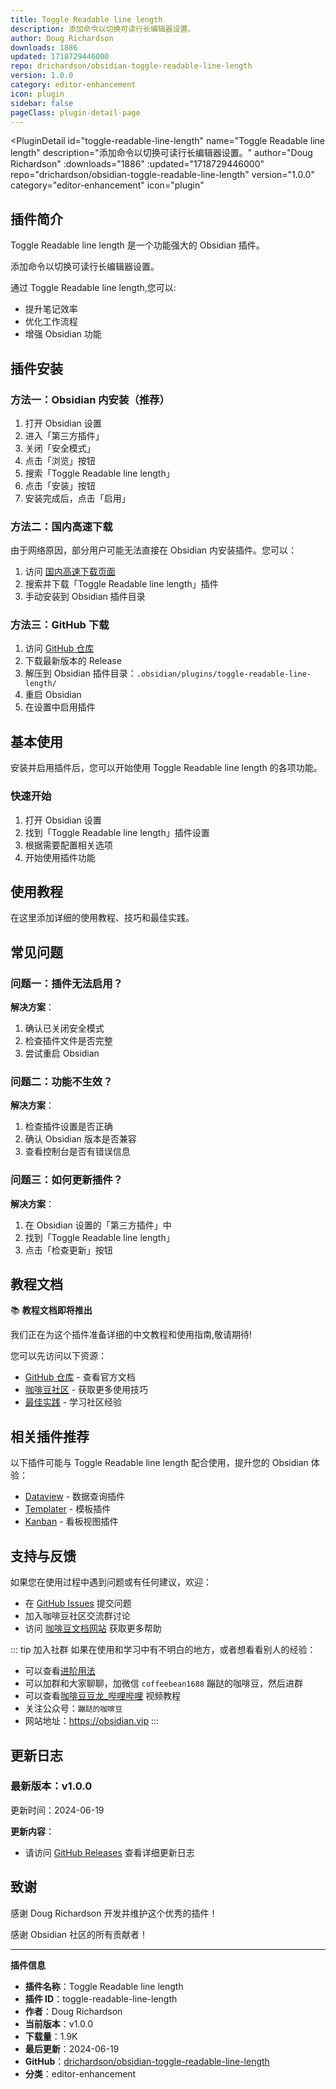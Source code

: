 ```yaml
---
title: Toggle Readable line length
description: 添加命令以切换可读行长编辑器设置。
author: Doug Richardson
downloads: 1886
updated: 1718729446000
repo: drichardson/obsidian-toggle-readable-line-length
version: 1.0.0
category: editor-enhancement
icon: plugin
sidebar: false
pageClass: plugin-detail-page
---
```


<PluginDetail
  id="toggle-readable-line-length"
  name="Toggle Readable line length"
  description="添加命令以切换可读行长编辑器设置。"
  author="Doug Richardson"
  :downloads="1886"
  :updated="1718729446000"
  repo="drichardson/obsidian-toggle-readable-line-length"
  version="1.0.0"
  category="editor-enhancement"
  icon="plugin"
>

<!-- AUTO_GENERATED_START -->
## 插件简介

Toggle Readable line length 是一个功能强大的 Obsidian 插件。

添加命令以切换可读行长编辑器设置。

通过 Toggle Readable line length,您可以:

- 提升笔记效率
- 优化工作流程
- 增强 Obsidian 功能

<!-- AUTO_GENERATED_END -->

<!-- AUTO_GENERATED_START -->
## 插件安装

### 方法一：Obsidian 内安装（推荐）

1. 打开 Obsidian 设置
2. 进入「第三方插件」
3. 关闭「安全模式」
4. 点击「浏览」按钮
5. 搜索「Toggle Readable line length」
6. 点击「安装」按钮
7. 安装完成后，点击「启用」

### 方法二：国内高速下载

由于网络原因，部分用户可能无法直接在 Obsidian 内安装插件。您可以：

1. 访问 [国内高速下载页面](/zh/documentation/obsidian-plugins-download.html)
2. 搜索并下载「Toggle Readable line length」插件
3. 手动安装到 Obsidian 插件目录

### 方法三：GitHub 下载

1. 访问 [GitHub 仓库](https://github.com/drichardson/obsidian-toggle-readable-line-length)
2. 下载最新版本的 Release
3. 解压到 Obsidian 插件目录：`.obsidian/plugins/toggle-readable-line-length/`
4. 重启 Obsidian
5. 在设置中启用插件

## 基本使用

安装并启用插件后，您可以开始使用 Toggle Readable line length 的各项功能。

### 快速开始

1. 打开 Obsidian 设置
2. 找到「Toggle Readable line length」插件设置
3. 根据需要配置相关选项
4. 开始使用插件功能

<!-- AUTO_GENERATED_END -->

<!-- CUSTOM_CONTENT_START:tutorial -->
## 使用教程

在这里添加详细的使用教程、技巧和最佳实践。

<!-- CUSTOM_CONTENT_END:tutorial -->

<!-- SHARED_CONTENT_START -->
## 常见问题

### 问题一：插件无法启用？

**解决方案**：
1. 确认已关闭安全模式
2. 检查插件文件是否完整
3. 尝试重启 Obsidian

### 问题二：功能不生效？

**解决方案**：
1. 检查插件设置是否正确
2. 确认 Obsidian 版本是否兼容
3. 查看控制台是否有错误信息

### 问题三：如何更新插件？

**解决方案**：
1. 在 Obsidian 设置的「第三方插件」中
2. 找到「Toggle Readable line length」
3. 点击「检查更新」按钮

## 教程文档

📚 **教程文档即将推出**

我们正在为这个插件准备详细的中文教程和使用指南,敬请期待!

您可以先访问以下资源：
- [GitHub 仓库](https://github.com/drichardson/obsidian-toggle-readable-line-length) - 查看官方文档
- [咖啡豆社区](/zh/bases/) - 获取更多使用技巧
- [最佳实践](/zh/best-practices/) - 学习社区经验

## 相关插件推荐

以下插件可能与 Toggle Readable line length 配合使用，提升您的 Obsidian 体验：

- [Dataview](/zh/plugins/dataview.html) - 数据查询插件
- [Templater](/zh/plugins/templater-obsidian.html) - 模板插件
- [Kanban](/zh/plugins/obsidian-kanban.html) - 看板视图插件

## 支持与反馈

如果您在使用过程中遇到问题或有任何建议，欢迎：

- 在 [GitHub Issues](https://github.com/drichardson/obsidian-toggle-readable-line-length/issues) 提交问题
- 加入咖啡豆社区交流群讨论
- 访问 [咖啡豆文档网站](https://obsidian.vip) 获取更多帮助

::: tip 加入社群
如果在使用和学习中有不明白的地方，或者想看看别人的经验：
- 可以查看[进阶用法](/zh/advanced)
- 可以加群和大家聊聊，加微信 `coffeebean1688` 蹦跶的咖啡豆，然后进群
- 可以查看[咖啡豆豆龙_哔哩哔哩](https://space.bilibili.com/618777356) 视频教程
- 关注公众号：`蹦跶的咖啡豆`
- 网站地址：https://obsidian.vip
:::
<!-- SHARED_CONTENT_END -->

<!-- AUTO_GENERATED_START -->
## 更新日志

### 最新版本：v1.0.0

更新时间：2024-06-19

**更新内容**：
- 请访问 [GitHub Releases](https://github.com/drichardson/obsidian-toggle-readable-line-length/releases) 查看详细更新日志

## 致谢

感谢 Doug Richardson 开发并维护这个优秀的插件！

感谢 Obsidian 社区的所有贡献者！

---

**插件信息**
- **插件名称**：Toggle Readable line length
- **插件 ID**：toggle-readable-line-length
- **作者**：Doug Richardson
- **当前版本**：v1.0.0
- **下载量**：1.9K
- **最后更新**：2024-06-19
- **GitHub**：[drichardson/obsidian-toggle-readable-line-length](https://github.com/drichardson/obsidian-toggle-readable-line-length)
- **分类**：editor-enhancement
<!-- AUTO_GENERATED_END -->

</PluginDetail>

